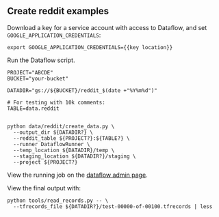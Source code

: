 ## Create reddit examples

Download a key for a service account with access to Dataflow,
and set `GOOGLE_APPLICATION_CREDENTIALS`:

```
export GOOGLE_APPLICATION_CREDENTIALS={{key location}}
```

Run the Dataflow script.

```
PROJECT="ABCDE"
BUCKET="your-bucket"

DATADIR="gs://${BUCKET}/reddit_$(date +"%Y%m%d")"

# For testing with 10k comments:
TABLE=data.reddit


python data/reddit/create_data.py \
  --output_dir ${DATADIR?} \
  --reddit_table ${PROJECT?}:${TABLE?} \
  --runner DataflowRunner \
  --temp_location ${DATADIR}/temp \
  --staging_location ${DATADIR?}/staging \
  --project ${PROJECT?}
```

View the running job on the
[dataflow admin page](https://console.cloud.google.com/dataflow).

View the final output with:

```
python tools/read_records.py -- \
  --tfrecords_file ${DATADIR?}/test-00000-of-00100.tfrecords | less
```
